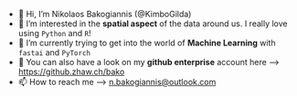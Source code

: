 - 👋 Hi, I’m Nikolaos Bakogiannis (@KimboGilda)
- 👀 I’m interested in the **spatial aspect** of the data around us. I really love using `Python` and `R`!
- 🌱 I’m currently trying to get into the world of **Machine Learning** with `fastai` and `PyTorch`
- 💞️ You can also have a look on my **github enterprise** account here --> https://github.zhaw.ch/bako 
- 📫 How to reach me --> n.bakogiannis@outlook.com

<!---
KimboGilda/KimboGilda is a ✨ special ✨ repository because its `README.md` (this file) appears on your GitHub profile.
You can click the Preview link to take a look at your changes.
--->
